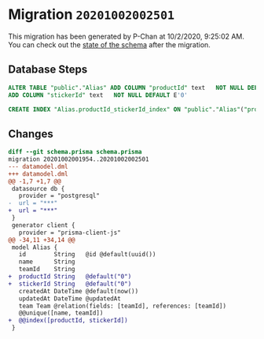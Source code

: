 # Migration `20201002002501`

This migration has been generated by P-Chan at 10/2/2020, 9:25:02 AM.
You can check out the [state of the schema](./schema.prisma) after the migration.

## Database Steps

```sql
ALTER TABLE "public"."Alias" ADD COLUMN "productId" text   NOT NULL DEFAULT E'0',
ADD COLUMN "stickerId" text   NOT NULL DEFAULT E'0'

CREATE INDEX "Alias.productId_stickerId_index" ON "public"."Alias"("productId", "stickerId")
```

## Changes

```diff
diff --git schema.prisma schema.prisma
migration 20201002001954..20201002002501
--- datamodel.dml
+++ datamodel.dml
@@ -1,7 +1,7 @@
 datasource db {
   provider = "postgresql"
-  url = "***"
+  url = "***"
 }
 generator client {
   provider = "prisma-client-js"
@@ -34,11 +34,14 @@
 model Alias {
   id        String   @id @default(uuid())
   name      String
   teamId    String
+  productId String   @default("0")
+  stickerId String   @default("0")
   createdAt DateTime @default(now())
   updatedAt DateTime @updatedAt
   team Team @relation(fields: [teamId], references: [teamId])
   @@unique([name, teamId])
+  @@index([productId, stickerId])
 }
```


